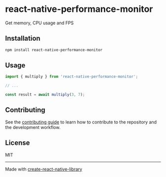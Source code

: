# react-native-performance-monitor

Get memory, CPU usage and FPS

## Installation

```sh
npm install react-native-performance-monitor
```

## Usage

```js
import { multiply } from 'react-native-performance-monitor';

// ...

const result = await multiply(3, 7);
```

## Contributing

See the [contributing guide](CONTRIBUTING.md) to learn how to contribute to the repository and the development workflow.

## License

MIT

---

Made with [create-react-native-library](https://github.com/callstack/react-native-builder-bob)
